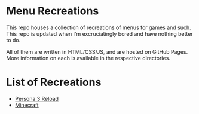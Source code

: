 # Menu Recreations

This repo houses a collection of recreations of menus for games and such. This repo is updated when I'm excruciatingly bored and have nothing better to do.

All of them are written in HTML/CSS/JS, and are hosted on GitHub Pages. More information on each is available in the respective directories.

# List of Recreations

* [Persona 3 Reload](https://spikehd.github.io/MenuRecreations/menus/p3reload)
* [Minecraft](https://spikehd.github.io/MenuRecreations/menus/minecraft)